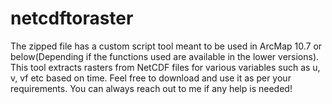 # netcdftoraster
The zipped file has a custom script tool meant to be used in ArcMap 10.7 or below(Depending if the functions used are available in the lower versions). This tool extracts rasters from NetCDF files for various variables such as u, v, vf etc based on time. Feel free to download and use it as per your requirements. You can always reach out to me if any help is needed!
